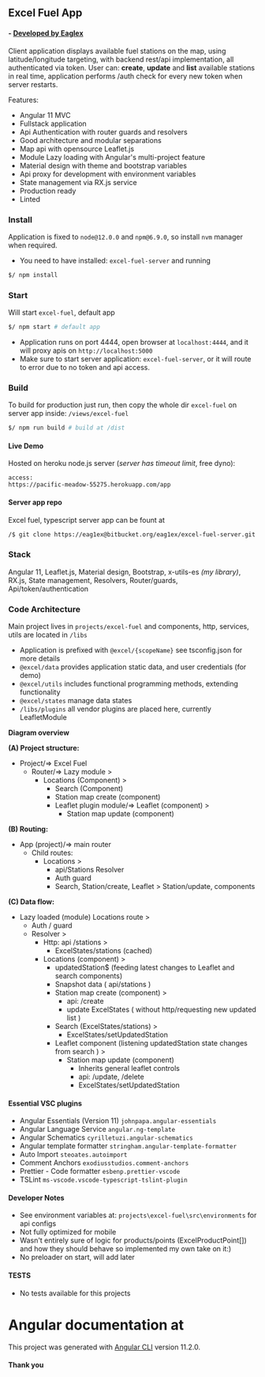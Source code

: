 ## Excel Fuel App
#### - [ Developed by Eaglex ](http://eaglex.net)

Client application displays available fuel stations on the map, using latitude/longitude targeting, with backend rest/api implementation, all authenticated via token. User can: **create**, **update** and **list** available stations in real time, application performs /auth check for every new token when server restarts.

Features:

- Angular 11 MVC
- Fullstack application
- Api Authentication with router guards and resolvers 
- Good architecture and modular separations
- Map api with opensource Leaflet.js
- Module Lazy loading with Angular's multi-project feature
- Material design with theme and bootstrap variables
- Api proxy for development with environment variables
- State management via RX.js service
- Production ready
- Linted


### Install
Application is fixed to `node@12.0.0` and `npm@6.9.0`, so install `nvm` manager when required.

- You need to have installed: `excel-fuel-server` and running

```sh
$/ npm install
```

### Start

Will start `excel-fuel`, default app
```sh
$/ npm start # default app
```

- Application runs on port 4444, open browser at `localhost:4444`, and it will proxy apis on `http://localhost:5000`
- Make sure to start server application: `excel-fuel-server`, or it will route to error due to no token and api access. 


### Build
To build for production just run, then copy the whole dir `excel-fuel` on server app inside: `/views/excel-fuel`

```sh
$/ npm run build # build at /dist
```


#### Live Demo
Hosted on heroku node.js server (_server has timeout limit_, free dyno):

```
access:
https://pacific-meadow-55275.herokuapp.com/app
```



#### Server app repo
Excel fuel, typescript server app can be fount at

```sh
/$ git clone https://eag1ex@bitbucket.org/eag1ex/excel-fuel-server.git
```


### Stack
Angular 11, Leaflet.js, Material design, Bootstrap, x-utils-es _(my library)_, RX.js, State management, Resolvers, Router/guards, Api/token/authentication 


### Code Architecture
Main project lives in `projects/excel-fuel` and components, http, services, utils are located in `/libs`

- Application is prefixed with `@excel/{scopeName}` see tsconfig.json for more details
- `@excel/data` provides application static data, and user credentials (for demo) 
- `@excel/utils` includes functional programming methods, extending functionality
- `@excel/states` manage data states 
- `/libs/plugins` all vendor plugins are placed here, currently LeafletModule

**Diagram overview**

**(A) Project structure:**

- Project/=> Excel Fuel
    - Router/=> Lazy module >
        - Locations (Component) >
            - Search (Component)
            - Station map create (component)
            - Leaflet plugin module/=> Leaflet (component)  >
                - Station map update (component)

**(B) Routing:** 

- App (project)/=> main router
    - Child routes:
        - Locations >
            - api/Stations Resolver
            - Auth guard 
            - Search, Station/create, Leaflet > Station/update, components

**(C) Data flow:**

- Lazy loaded (module) Locations route > 
    - Auth / guard
    - Resolver >
        - Http: api /stations >
            - ExcelStates/stations (cached)
        - Locations (component)  >
            - updatedStation$ (feeding latest changes to Leaflet and search components) 
            - Snapshot data ( api/stations )    
            - Station map create (component) >
                - api: /create
                - update ExcelStates ( without http/requesting new updated list )
            - Search (ExcelStates/stations) >
                - ExcelStates/setUpdatedStation
            - Leaflet component (listening updatedStation state changes from search ) >
                - Station map update (component)
                    - Inherits general leaflet controls
                    - api: /update, /delete
                    - ExcelStates/setUpdatedStation 


#### Essential VSC plugins

- Angular Essentials (Version 11) `johnpapa.angular-essentials`
- Angular Language Service `angular.ng-template`
- Angular Schematics `cyrilletuzi.angular-schematics`
- Angular template formatter `stringham.angular-template-formatter`
- Auto Import `steoates.autoimport`
- Comment Anchors `exodiusstudios.comment-anchors`
- Prettier - Code formatter `esbenp.prettier-vscode`
- TSLint `ms-vscode.vscode-typescript-tslint-plugin`


#### Developer Notes

- See environment variables at: `projects\excel-fuel\src\environments` for api configs
- Not fully optimized for mobile
- Wasn't entirely sure of  logic for products/points (ExcelProductPoint[]) and how they should behave so implemented my own take on it:)
- No preloader on start, will add later


#### TESTS

- No tests available for this projects


# Angular documentation at
This project was generated with [Angular CLI](https://github.com/angular/angular-cli) version 11.2.0.


#### Thank you



